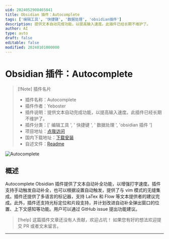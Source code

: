 ```yaml
---
uid: 2024052908465841
title: Obsidian 插件：Autocomplete
tags: ['编辑工具', '快捷键', '数据处理', 'obsidian插件']
description: 提供文本自动完成功能，以提高输入速度。此插件已经长期不维护了。
author: AI
type: auto
draft: false
editable: false
modified: 20240101000000
---
```


# Obsidian 插件：Autocomplete

> [!Note] 插件名片
> - 插件名称：Autocomplete
> - 插件作者：Yeboster
> - 插件说明：提供文本自动完成功能，以提高输入速度。此插件已经长期不维护了。
> - 插件分类：[' 编辑工具 ', ' 快捷键 ', ' 数据处理 ', 'obsidian 插件 ']
> - 项目地址：[点我访问](https://github.com/Yeboster/autocomplete-obsidian)
> - 国内下载地址：[下载安装](https://pkmer.cn/products/plugin/pluginMarket/?obsidian-autocomplete-plugin)
> - 自述文件：[Readme](https://ghproxy.net/https://raw.githubusercontent.com/Yeboster/autocomplete-obsidian/master/README.md)

![Autocomplete](https://cdn.pkmer.cn/covers/obsidian-autocomplete-plugin.gif!pkmer)

## 概述

Autocomplete Obsidian 插件提供了文本自动补全功能，以增强打字速度。插件支持手动触发自动补全，也可以根据设置自动触发，提供了与 vim 模式的无缝集成。插件还提供了多语言的标记器，支持 LaTex 和 Flow 等文本提供者的建议完成。此外，插件还支持光标定位和片段支持，并计划改进自动补全弹出窗口的位置、上下文感知等功能。用户可以通过 GitHub issue 提出功能建议。

> [!help]
> 这篇插件文章还没有人贡献，欢迎占坑！
> 如果您有好的想法欢迎提交 PR 或者文末留言。

---



